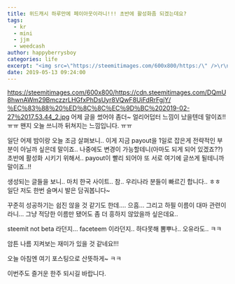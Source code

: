 ```yaml
---
title: 위드캐시 하루만에 페이아웃이라니!!! 초반에 활성화좀 되겠는데요?
tags:
  - kr
  - mini
  - jjm
  - weedcash
author: happyberrysboy
categories: life
excerpt: "<img src=\"https://steemitimages.com/600x800/https:/\" />\r\n/cdn.steemitimages.com/DQmU8hwnAWm29BmczzrLHGfxPhDsUyr8VQwF8UiFdRrFgjY/％EC％83％88％20％ED％8C％8C％EC％9D％BC％202019-02-27％2017.53.44_2.jpg 어제 글을 썼어야 좀더~ 얼리어덥터 느낌이 났을텐데 말이죠!! ㅠㅠ 왠지 오늘 쓰니까 뒤쳐지는 느낌입니다. ㅠㅠ  일단 어....."
date: 2019-05-13 09:24:00
---
```


https://steemitimages.com/600x800/https://cdn.steemitimages.com/DQmU8hwnAWm29BmczzrLHGfxPhDsUyr8VQwF8UiFdRrFgjY/％EC％83％88％20％ED％8C％8C％EC％9D％BC％202019-02-27％2017.53.44_2.jpg
어제 글을 썼어야 좀더~ 얼리어덥터 느낌이 났을텐데 말이죠!! ㅠㅠ
왠지 오늘 쓰니까 뒤쳐지는 느낌입니다. ㅠㅠ

일단 어제 밤이랑 오늘 조금 살펴보니.. 이게 지금 payout을 1일로 잡은게 전략적인 부분이 아닐까 싶은데 말이죠..
나중에도 변경이 가능할테니(아마도 되게 되어 있겠죠??) 초반에 활성화 시키기 위해서.. payout이 빨리 되어야 또 서로 여기에 글쓰게 될테니까 말이죠..!!

생성되는 글들을 보니.. 마치 한국 사이트..  참.. 우리나라 분들이 빠르긴 합니다.. ㅎㅎ
일단 저도 한번 슬며시 발은 담궈봅니다~

꾸준히 성공하기는 쉽진 않을 것 같기도 한데.... 으흠... 그리고 하필 이름이 대마 관련이라니...
그냥 적당한 이름만 됐어도 좀 더 흥하지 않았을까 싶은데요..

steemit not beta 라던지...
faceteem 이라던지..
하다못해 뽐뿌나.. 오유라도.. ㅋㅋ

암튼 나름 지켜보는 재미가 있을 것 같네요!!!

오늘 아침엔 여기 포스팅으로 산뜻하게~ ㅋㅋ 

이번주도 즐거운 한주 되시길 바랍니다.
